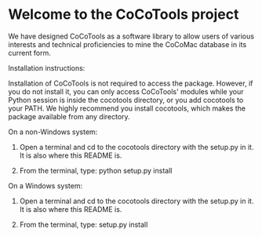 # Welcome to the CoCoTools project

We have designed CoCoTools as a software library to allow users of
various interests and technical proficiencies to mine the CoCoMac database in
its current form.

Installation instructions:

Installation of CoCoTools is not required to access the package.
However, if you do not install it, you can only access CoCoTools' modules
while your Python session is inside the cocotools directory,
or you add cocotools to your PATH. We highly recommend you install cocotools,
which makes the package available from any directory.

On a non-Windows system:

1) Open a terminal and cd to the cocotools directory with the setup.py in it.
   It is also where this README is.
   
2) From the terminal, type: python setup.py install


On a Windows system:

1) Open a terminal and cd to the cocotools directory with the setup.py in it.
   It is also where this README is.
   
2) From the terminal, type: setup.py install

